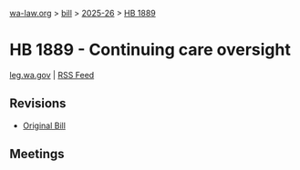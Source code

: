[wa-law.org](/) > [bill](/bill/) > [2025-26](/bill/2025-26/) > [HB 1889](/bill/2025-26/hb/1889/)

# HB 1889 - Continuing care oversight
[leg.wa.gov](https://app.leg.wa.gov/billsummary?BillNumber=1889&Year=2025&Initiative=false) | [RSS Feed](./rss.xml)

## Revisions
* [Original Bill](1/)

## Meetings